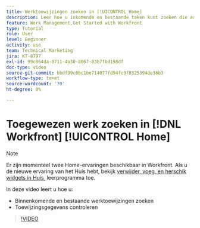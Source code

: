 ```yaml
---
title: Werktoewijzingen zoeken in [!UICONTROL Home]
description: Leer hoe u inkomende en bestaande taken kunt zoeken die aan u zijn toegewezen in [!UICONTROL &#x200B; &#x200B;] . Controleer vervolgens de toewijzingsgegevens.
feature: Work Management,Get Started with Workfront
type: Tutorial
role: User
level: Beginner
activity: use
team: Technical Marketing
jira: KT-8797
exl-id: 99c864da-0711-4a30-8067-03b7fbd198df
doc-type: video
source-git-commit: bbdf99c6bc1be714077fd94fc3f8325394de36b3
workflow-type: tm+mt
source-wordcount: '70'
ht-degree: 0%

---
```


# Toegewezen werk zoeken in [!DNL Workfront] [!UICONTROL Home]



>[!NOTE]
>
>Er zijn momenteel twee Home-ervaringen beschikbaar in Workfront. Als u de nieuwe ervaring van het Huis hebt, bekijk [&#x200B; verwijder, voeg, en herschik widgets in Huis &#x200B;](/help/workfront-home/remove-add-and-rearrange-widgets.md) leerprogramma toe.


In deze video leert u hoe u:

* Binnenkomende en bestaande werktoewijzingen zoeken
* Toewijzingsgegevens controleren

>[!VIDEO](https://video.tv.adobe.com/v/335098/?quality=12&learn=on&enablevpops=1)
